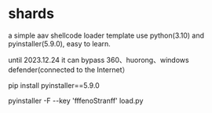 # shards
a simple  aav shellcode loader template use python(3.10) and pyinstaller(5.9.0), easy to learn.

until 2023.12.24 it can bypass 360、huorong、windows defender(connected to the Internet）

pip install pyinstaller==5.9.0

pyinstaller -F --key 'fffenoStranff' load.py


